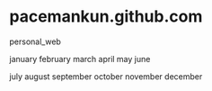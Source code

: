 # pacemankun.github.com
personal_web

january
february
march
april
may
june

july
august
september
october
november
december

